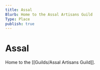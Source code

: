 ```yaml
---
title: Assal
Blurb: Home to the Assal Artisans Guild
Type: Place
publish: true
---
```


# Assal

Home to the [[Guilds/Assal Artisans Guild]].